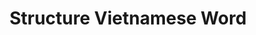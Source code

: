 ---
title: "Structure Vietnamese Word"
description: "Learn the phonetic system of vietnamese with practical tips, minimal pair exercises, and native speaker shadowing for perfect pronunciation."
weight: 3
tags: ["language learning", "pronunciation", "phonetics", "minimal pairs", "spaced repetition"]
---